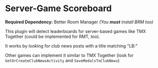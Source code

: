 # Server-Game Scoreboard

**Required Dependency:** Better Room Manager *(You **must** install BRM too)*

This plugin will detect leaderboards for server-based games like TMX Together (could be implemented for RMT, too).

It works by looking for club news posts with a title matching "LB:<Server Name>"

Other games can implement it similar to TMX Together (look for `GetOrCreateClubNewsActivity` and `SaveMedalsToClubNews`)
